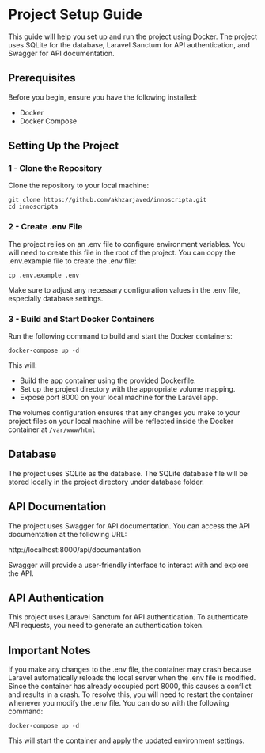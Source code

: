 # Project Setup Guide

This guide will help you set up and run the project using Docker. The project uses SQLite for the database, Laravel Sanctum for API authentication, and Swagger for API documentation.

## Prerequisites

Before you begin, ensure you have the following installed:
- Docker
- Docker Compose

## Setting Up the Project
### 1 - Clone the Repository

Clone the repository to your local machine:

```
git clone https://github.com/akhzarjaved/innoscripta.git
cd innoscripta
```

### 2 - Create .env File

The project relies on an .env file to configure environment variables. You will need to create this file in the root of the project. You can copy the .env.example file to create the .env file:

```
cp .env.example .env
```

Make sure to adjust any necessary configuration values in the .env file, especially database settings.

### 3 - Build and Start Docker Containers

Run the following command to build and start the Docker containers:
```
docker-compose up -d
```
This will:
- Build the app container using the provided Dockerfile.
- Set up the project directory with the appropriate volume mapping.
- Expose port 8000 on your local machine for the Laravel app.

The volumes configuration ensures that any changes you make to your project files on your local machine will be reflected inside the Docker container at `/var/www/html`

## Database

The project uses SQLite as the database. The SQLite database file will be stored locally in the project directory under database folder.

## API Documentation

The project uses Swagger for API documentation. You can access the API documentation at the following URL:

http://localhost:8000/api/documentation

Swagger will provide a user-friendly interface to interact with and explore the API.

## API Authentication

This project uses Laravel Sanctum for API authentication. To authenticate API requests, you need to generate an authentication token.

## Important Notes

If you make any changes to the .env file, the container may crash because Laravel automatically reloads the local server when the .env file is modified. Since the container has already occupied port 8000, this causes a conflict and results in a crash. To resolve this, you will need to restart the container whenever you modify the .env file. You can do so with the following command:

```
docker-compose up -d
```

This will start the container and apply the updated environment settings.
